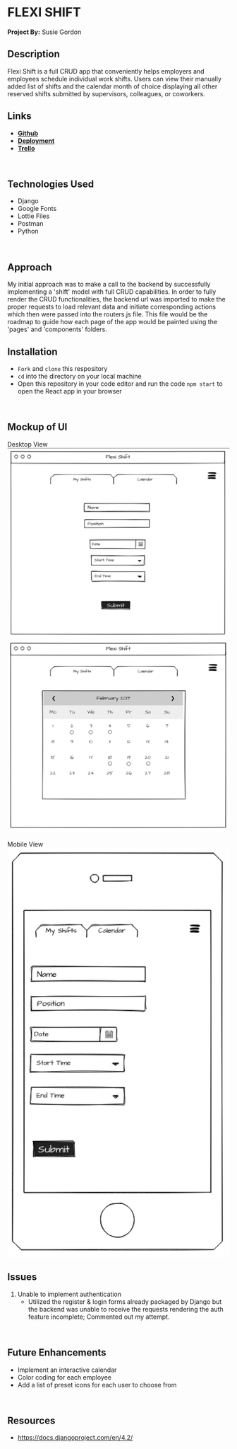 # FLEXI SHIFT 
**Project By:** Susie Gordon

## Description
Flexi Shift is a full CRUD app that conveniently helps employers and employees schedule individual work shifts. Users can view their manually added list of shifts and the calendar month of choice displaying all other reserved shifts submitted by supervisors, colleagues, or coworkers. 

## Links
- [**Github**](https://github.com/choisus08/project_4_frontend)
- [**Deployment**](https://project-4-frontend-tau.vercel.app/)
- [**Trello**](https://trello.com/b/SYwaLdsk/flexi-shift)
</br>

## Technologies Used
- Django
- Google Fonts
- Lottie Files
- Postman
- Python
</br>

## Approach
My initial approach was to make a call to the backend by successfully implementing a 'shift' model with full CRUD capabilities. In order to fully render the CRUD functionalities, the backend url was imported to make the proper requests to load relevant data and initiate corresponding actions which then were passed into the routers.js file. This file would be the roadmap to guide how each page of the app would be painted using the 'pages' and 'components' folders. 
</br>

## Installation
- `Fork` and `clone` this respository
- `cd` into the directory on your local machine
- Open this repository in your code editor and run the code `npm start` to open the React app in your browser
</br>

## Mockup of UI <br>
Desktop View <img src= "./public/ui_desktop.png" alt="Desktop UI">
<img src= "./public/ui_desktop2.png" alt="Desktop UI"> 
</br>
</br>
Mobile View <br>
<img src= "./public/ui_mobile.png" alt="Mobile UI">
</br>

## Issues 
1. Unable to implement authentication
    - Utilized the register & login forms already packaged by Django but the backend was unable to receive the requests rendering the auth feature incomplete; Commented out my attempt.
</br>


## Future Enhancements
- Implement an interactive calendar
- Color coding for each employee
- Add a list of preset icons for each user to choose from
</br>

## Resources 
- https://docs.djangoproject.com/en/4.2/